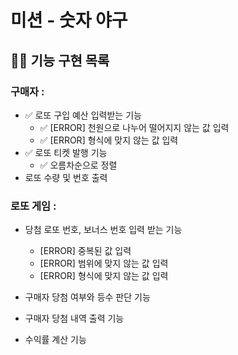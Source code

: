 # 미션 - 숫자 야구
##  👨‍💻 기능 구현 목록

### 구매자 :
- ✅ 로또 구입 예산 입력받는 기능
  - ✅ [ERROR] 천원으로 나누어 떨어지지 않는 값 입력
  - ✅ [ERROR] 형식에 맞지 않는 값 입력
- ✅ 로또 티켓 발행 기능
  - ✅ 오름차순으로 정렬
- 로또 수량 및 번호 출력

### 로또 게임 :
- 당첨 로또 번호, 보너스 번호 입력 받는 기능
  - [ERROR] 중복된 값 입력
  - [ERROR] 범위에 맞지 않는 값 입력
  - [ERROR] 형식에 맞지 않는 값 입력
  
- 구매자 당첨 여부와 등수 판단 기능
- 구매자 당첨 내역 출력 기능
- 수익률 계산 기능
